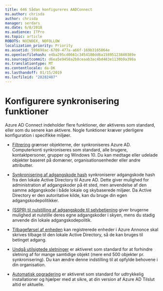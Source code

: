 ```yaml
---
title: 646 Sådan konfigureres AADConnect
ms.author: chrisda
author: chrisda
manager: serdars
ms.date: 6/8/2018
ms.audience: ITPro
ms.topic: article
ROBOTS: NOINDEX, NOFOLLOW
localization_priority: Priority
ms.assetid: 599698ac-6709-477a-a66f-169b3165064e
ms.openlocfilehash: e4ba295cd0661c3454180dd6a15895123840389e
ms.sourcegitcommit: d6ea5e9458a2b8ceaab3ac4bd483e1130b9a398a
ms.translationtype: MT
ms.contentlocale: da-DK
ms.lasthandoff: 01/15/2019
ms.locfileid: "28282487"
---
```

# <a name="configure-sync-features"></a>Konfigurere synkronisering funktioner

Azure AD Connect indeholder flere funktioner, der aktiveres som standard, eller som du senere kan aktivere. Nogle funktioner kræver yderligere konfiguration i specifikke miljøer.
  
- [Filtrering](https://docs.microsoft.com/azure/active-directory/connect/active-directory-aadconnectsync-configure-filtering) grænser objekterne, der synkroniseres Azure AD. Computerkonti synkroniseres som standard, alle brugere, kontaktpersoner, grupper og Windows 10. Du kan medtage eller udelade objekter baseret på domæner, organisationsenheder eller andre attributter. 
    
- [Synkronisering af adgangskode hash](https://docs.microsoft.com/azure/active-directory/connect/active-directory-aadconnectsync-implement-password-hash-synchronization) synkroniserer adgangskode hash fra den lokale Active Directory til Azure AD. Dette giver mulighed for administration af adgangskoder på ét sted, men anvendelse af den samme adgangskode i både lokale og skybaserede miljøer. Da Active Directory er den autoritative kilde, kan du bruge din egen adgangskodepolitikker. 
    
- [(SSPR) til nulstilling af adgangskode til selvbetjening](https://docs.microsoft.com/azure/active-directory/authentication/quickstart-sspr) giver brugerne mulighed at nulstille deres egne adgangskoder i skyen, mens du stadig anvende din lokale adgangskodepolitik. 
    
- [Tilbageførsel af enheden](https://docs.microsoft.com/azure/active-directory/connect/active-directory-aadconnect-feature-device-writeback) kan registrerede enheder i Azure Annonce skal skrives tilbage til den lokale Active Directory, så de kan bruges til betinget adgang. 
    
- [Undgå utilsigtede sletninger](https://docs.microsoft.com/azure/active-directory/connect/active-directory-aadconnectsync-feature-prevent-accidental-deletes) er aktiveret som standard for at forhindre sletning af for mange samtidige objekt (mere end 500 objekter pr. synkronisering). Du kan ændre denne indstilling til at opfylde behovene i din organisation. 
    
- [Automatisk opgradering](https://docs.microsoft.com/azure/active-directory/connect/active-directory-aadconnect-feature-automatic-upgrade) er aktiveret som standard for udtrykkelig installationer og hjælper med at sikre, at din version af Azure AD Tilslut altid er aktuelle. 
    

